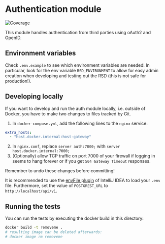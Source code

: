 <!--
SPDX-FileCopyrightText: 2022 - 2024 Ewan Cahen (Netherlands eScience Center) <e.cahen@esciencecenter.nl>
SPDX-FileCopyrightText: 2022 - 2024 Netherlands eScience Center
SPDX-FileCopyrightText: 2022 Dusan Mijatovic (dv4all)
SPDX-FileCopyrightText: 2022 dv4all

SPDX-License-Identifier: CC-BY-4.0
-->

# Authentication module

[![Coverage](https://sonarcloud.io/api/project_badges/measure?project=nl.research-software%3Aauthentication&metric=coverage)](https://sonarcloud.io/summary/overall?id=nl.research-software%3Aauthentication)

This module handles authentication from third parties using oAuth2 and OpenID.

## Environment variables
Check `.env.example` to see which environment variables are needed. In particular, look for the env variable `RSD_ENVIRONMENT` to allow for easy admin creation when developing and testing out the RSD (this is not safe for production!).

## Developing locally
If you want to develop and run the auth module locally, i.e. outside of Docker, you have to make two changes to files tracked by Git.
1. In `docker-compose.yml`, add the following lines to the `nginx` service:
```yml
extra_hosts:
  - "host.docker.internal:host-gateway"
```
2. In `nginx.conf`, replace `server auth:7000;` with `server host.docker.internal:7000;`
3. (Optionally) allow TCP traffic on port 7000 of your firewall if logging in seems to hang forever or if you get `504 Gateway Timeout` responses.

Remember to undo these changes before committing!

It is recommended to use the [envFile plugin](https://plugins.jetbrains.com/plugin/7861-envfile)  of IntelliJ IDEA to load your `.env` file.
Furthermore, set the value of `POSTGREST_URL` to `http://localhost/api/v1`.

## Running the tests

You can run the tests by executing the docker build in this directory:

```bash
docker build -t removeme .
# resulting image can be deleted afterwards:
# docker image rm removeme
```
